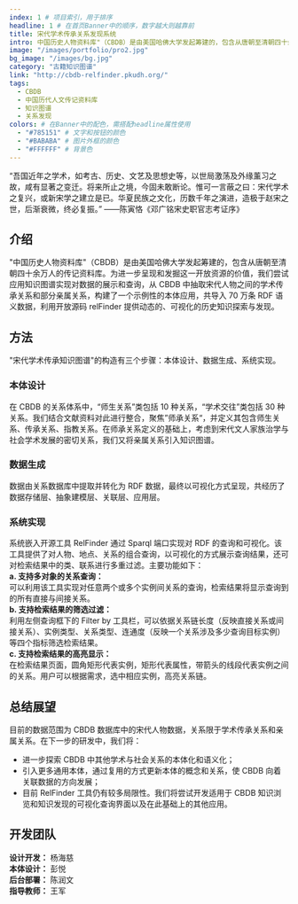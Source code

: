 ```yaml
---
index: 1 # 项目索引，用于排序
headline: 1 # 在首页Banner中的顺序，数字越大则越靠前
title: 宋代学术传承关系发现系统
intro: 中国历史人物资料库"（CBDB）是由美国哈佛大学发起筹建的，包含从唐朝至清朝四十余万人的传记资料库。为进一步呈现和发掘这一开放资源的价值，我们尝试应用知识图谱实现对数据的展示和查询，从 CBDB 中抽取宋代人物之间的学术传承关系和部分亲属关系，构建了一个示例性的本体应用，共导入 70 万条 RDF 语义数据，利用开放源码 relFinder 提供动态的、可视化的历史知识探索与发现。
image: "/images/portfolio/pro2.jpg"
bg_image: "/images/bg.jpg"
category: "古籍知识图谱"
link: "http://cbdb-relfinder.pkudh.org/"
tags:
  - CBDB
  - 中国历代人文传记资料库
  - 知识图谱
  - 关系发现
colors: # 在Banner中的配色，需搭配headline属性使用
  - "#785151" # 文字和按钮的颜色
  - "#BABABA" # 图片外框的颜色
  - "#FFFFFF" # 背景色
---
```


“吾国近年之学术，如考古、历史、文艺及思想史等，以世局激荡及外缘薰习之故，咸有显著之变迁。将来所止之境，今固未敢断论。惟可一言蔽之曰：宋代学术之复兴，或新宋学之建立是已。华夏民族之文化，历数千年之演进，造极于赵宋之世，后渐衰微，终必复振。” ——陈寅恪《邓广铭宋史职官志考证序》

## 介绍

"中国历史人物资料库"（CBDB）是由美国哈佛大学发起筹建的，包含从唐朝至清朝四十余万人的传记资料库。为进一步呈现和发掘这一开放资源的价值，我们尝试应用知识图谱实现对数据的展示和查询，从 CBDB 中抽取宋代人物之间的学术传承关系和部分亲属关系，构建了一个示例性的本体应用，共导入 70 万条 RDF 语义数据，利用开放源码 relFinder 提供动态的、可视化的历史知识探索与发现。

## 方法

"宋代学术传承知识图谱"的构造有三个步骤：本体设计、数据生成、系统实现。

### 本体设计

在 CBDB 的关系体系中，“师生关系”类包括 10 种关系，“学术交往”类包括 30 种关系。我们结合文献资料对此进行整合，聚焦”师承关系“，并定义其包含师生关系、传承关系、指教关系。在师承关系定义的基础上，考虑到宋代文人家族治学与社会学术发展的密切关系，我们又将亲属关系引入知识图谱。

### 数据生成

数据由关系数据库中提取并转化为 RDF 数据，最终以可视化方式呈现，共经历了数据存储层、抽象建模层、关联层、应用层。

### 系统实现

系统嵌入开源工具 RelFinder 通过 Sparql 端口实现对 RDF 的查询和可视化。该工具提供了对人物、地点、关系的组合查询，以可视化的方式展示查询结果，还可对检索结果中的类、联系进行多重过滤。主要功能如下：  
**a. 支持多对象的关系查询：**  
可以利用该工具实现对任意两个或多个实例间关系的查询，检索结果将显示查询到的所有直接与间接关系。  
**b. 支持检索结果的筛选过滤：**  
利用左侧查询框下的 Filter by 工具栏，可以依据关系链长度（反映直接关系或间接关系）、实例类型、关系类型、连通度（反映一个关系涉及多少查询目标实例）等四个指标筛选检索结果。  
**c. 支持检索结果的高亮显示：**  
在检索结果页面，圆角矩形代表实例，矩形代表属性，带箭头的线段代表实例之间的关系。用户可以根据需求，选中相应实例，高亮关系链。

## 总结展望

目前的数据范围为 CBDB 数据库中的宋代人物数据，关系限于学术传承关系和亲属关系。在下一步的研发中，我们将：  
- 进一步探索 CBDB 中其他学术与社会关系的本体化和语义化；
- 引入更多通用本体，通过复用的方式更新本体的概念和关系，使 CBDB 向着关联数据的方向发展；
- 目前 RelFinder 工具仍有较多局限性。我们将尝试开发适用于 CBDB 知识浏览和知识发现的可视化查询界面以及在此基础上的其他应用。

## 开发团队

**设计开发：** 杨海慈  
**本体设计：** 彭悦  
**后台部署：** 陈润文  
**指导教师：** 王军
